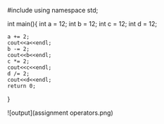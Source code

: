 #include<iostream>
  using namespace std;
 
 int main(){
    int a = 12;
    int b = 12;
    int c = 12;
    int d = 12;
    
    
    a += 2;
    cout<<a<<endl;
    b -= 2;
    cout<<b<<endl;
    c *= 2;
    cout<<c<<endl;
    d /= 2;
    cout<<d<<endl;
    return 0;
 }

![output](assignment operators.png)
